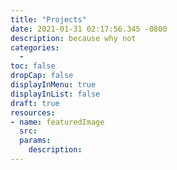 ```yaml
---
title: "Projects"
date: 2021-01-31 02:17:56.345 -0800
description: because why not
categories:
  - 
toc: false
dropCap: false
displayInMenu: true
displayInList: false
draft: true
resources:
- name: featuredImage
  src: 
  params:
    description: 
---
```


